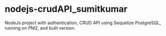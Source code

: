 # nodejs-crudAPI_sumitkumar
NodeJs project with authentication, CRUD API using Sequelize PostgreSQL, running on PM2, and built version.
